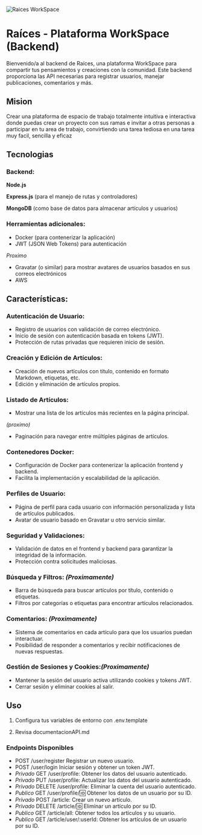 ![Raices WorkSpace](https://th.bing.com/th/id/OIG1.glJIctD5DwA61dYaMCDn?pid=ImgGn)

# Raíces - Plataforma WorkSpace (Backend)

Bienvenido/a al backend de Raíces, una plataforma WorkSpace para compartir tus pensamientos y creaciones con la comunidad. Este backend proporciona las API necesarias para registrar usuarios, manejar publicaciones, comentarios y más.

## Mision

Crear una plataforma de espacio de trabajo totalmente intuitiva e interactiva donde puedas crear un proyecto con sus ramas e invitar a otras personas a participar en tu area de trabajo, convirtiendo una tarea tediosa en una tarea muy facil, sencilla y eficaz

## Tecnologias

### Backend:

**Node.js**

**Express.js** (para el manejo de rutas y controladores)

**MongoDB** (como base de datos para almacenar artículos y usuarios)

### Herramientas adicionales:

- Docker (para contenerizar la aplicación)
- JWT (JSON Web Tokens) para autenticación

*Proximo*

- Gravatar (o similar) para mostrar avatares de usuarios basados en sus correos electrónicos
- AWS 

## Características:

### Autenticación de Usuario:

- Registro de usuarios con validación de correo electrónico.
- Inicio de sesión con autenticación basada en tokens (JWT).
- Protección de rutas privadas que requieren inicio de sesión.

### Creación y Edición de Artículos:

- Creación de nuevos artículos con título, contenido en formato Markdown, etiquetas, etc.
- Edición y eliminación de artículos propios.

### Listado de Artículos:

- Mostrar una lista de los artículos más recientes en la página principal.

*(proximo)*
- Paginación para navegar entre múltiples páginas de artículos.

### Contenedores Docker:

- Configuración de Docker para contenerizar la aplicación frontend y backend.
- Facilita la implementación y escalabilidad de la aplicación.

### Perfiles de Usuario:

- Página de perfil para cada usuario con información personalizada y lista de artículos publicados.
- Avatar de usuario basado en Gravatar u otro servicio similar.

### Seguridad y Validaciones:

- Validación de datos en el frontend y backend para garantizar la integridad de la información.
- Protección contra solicitudes maliciosas.

### Búsqueda y Filtros: *(Proximamente)*

- Barra de búsqueda para buscar artículos por título, contenido o etiquetas.
- Filtros por categorías o etiquetas para encontrar artículos relacionados.

### Comentarios: *(Proximamente)*

- Sistema de comentarios en cada artículo para que los usuarios puedan interactuar.
- Posibilidad de responder a comentarios y recibir notificaciones de nuevas respuestas.

### Gestión de Sesiones y Cookies:*(Proximamente)*

- Mantener la sesión del usuario activa utilizando cookies y tokens JWT.
- Cerrar sesión y eliminar cookies al salir.

## Uso

1. Configura tus variables de entorno con .env.template

2. Revisa documentacionAPI.md

### Endpoints Disponibles

- POST /user/register Registrar un nuevo usuario.
- POST /user/login Iniciar sesión y obtener un token JWT.
- *Privado* GET /user/profile: Obtener los datos del usuario autenticado.  
- *Privado* PUT /user/profile: Actualizar los datos del usuario autenticado. 
- *Privado* DELETE /user/profile: Eliminar la cuenta del usuario autenticado. 
- *Publico* GET /user/profile/:id: Obtener los datos de un usuario por su ID.
- *Privado* POST /article: Crear un nuevo artículo. 
- *Privado* DELETE /article/:id: Eliminar un artículo por su ID. 
- *Publico* GET /article/all: Obtener todos los artículos y su usuario.
- *Publico* GET /article/user/:userId: Obtener los artículos de un usuario por su ID. 